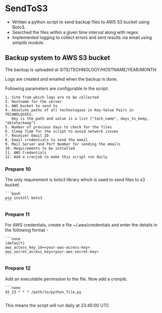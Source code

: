 # SendToS3

* Written a python script to send backup files to AWS S3 bucket using Boto3.
* Searched the files within a given time interval along with regex.
* Implemented logging to collect errors and sent results via email using smtplib module.

## Backup system to AWS S3 bucket

The backup is uploaded at SITE/TECHNOLOGY/HOSTNAME/YEAR/MONTH

Logs are created and emailed when the backup is done.

Following parameters are configurable in the script:

    1. Site from which logs are to be collected
    2. Hostname for the server
    3. AWS bucket to send to
    4. Absolute paths of all technologies in Key-Value Pairs in TECHNOLOGIES.
       Key is the path and value is a list ["tech_name", days_to_keep, "delete/keep"]
    5. Number of previous days to check for the files
    6. Sleep Time for the script to avoid network issues
    7. Receiver Email ID
    8. Email credentials to send the email
    9. Mail Server and Port Number for sending the emails
    10. Requirements to be installed
    11. AWS Credentials
    12. Add a cronjob to make this script run daily

### Prepare 10

The only requirement is boto3 library which is used to send files to s3 bucket.

    ```bash
    pip install boto3
    ```

### Prepare 11

For AWS credentials, create a file ~/.aws/credentials and
enter the details in the following format -

    ```none
    [default]
    aws_access_key_id=<your-aws-access-key>
    aws_secret_access_key=<your-aws-secret-key>
    ```

### Prepare 12

Add  an executable permission to the file.
Now add a cronjob.

    ```none
    45 23 * * * /path/to/python_file.py
    ```

This means the script will run daily at 23:45:00 UTC
